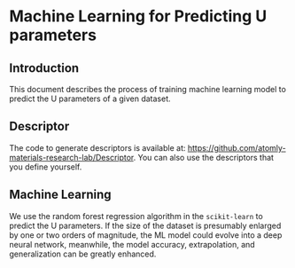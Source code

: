 # Machine Learning for Predicting U parameters #

## Introduction ##
This document describes the process of training machine learning model to predict the U parameters of a given dataset.

## Descriptor ##
The code to generate descriptors is available at: https://github.com/atomly-materials-research-lab/Descriptor. You can also use the descriptors that you define yourself.


## Machine Learning ##
We  use the random forest regression algorithm in the `scikit-learn` to predict the U parameters. If the size of the dataset is presumably enlarged by one or two 
orders of magnitude, the ML model could evolve into a deep neural network, meanwhile, the model accuracy, extrapolation, and generalization can be greatly enhanced.